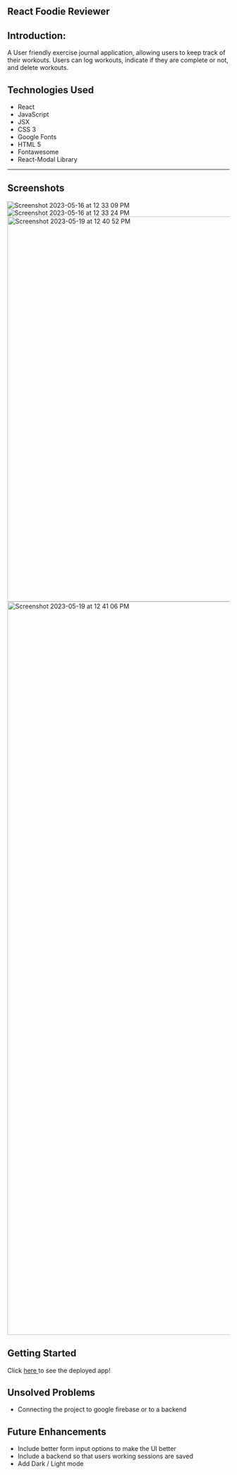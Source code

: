## React Foodie Reviewer 

## Introduction: 
A User friendly exercise journal application, allowing users to keep track of their workouts. Users can log workouts, indicate if they are complete or not, and delete workouts. 

## Technologies Used 
* React
* JavaScript
* JSX
* CSS 3
* Google Fonts 
* HTML 5
* Fontawesome
* React-Modal Library 

---
## Screenshots
![Screenshot 2023-05-16 at 12 33 09 PM](https://github.com/danzoboyo10/react-foodie-reviewer/assets/101149907/44887d30-8b56-43b4-a24d-806ac7d57c6e)
![Screenshot 2023-05-16 at 12 33 24 PM](https://github.com/danzoboyo10/react-foodie-reviewer/assets/101149907/7276978d-6e6d-47b4-9bf2-16e0ac0a0cef)
<img width="872" alt="Screenshot 2023-05-19 at 12 40 52 PM" src="https://github.com/danzoboyo10/react-foodie-reviewer/assets/101149907/f80c7526-116a-47d5-9298-3654ec974fb7">
<img width="1661" alt="Screenshot 2023-05-19 at 12 41 06 PM" src="https://github.com/danzoboyo10/react-foodie-reviewer/assets/101149907/b1817ead-daf1-414e-bc45-0651ae0cd531">



## Getting Started 


Click <a href ="https://dazzling-churros-93c901.netlify.app/" target="_blank"/> here </a> to see the deployed app!

## Unsolved Problems
- Connecting the project to google firebase or to a backend 


## Future Enhancements
- Include better form input options to make the UI better
- Include a backend so that users working sessions are saved
- Add Dark / Light mode
